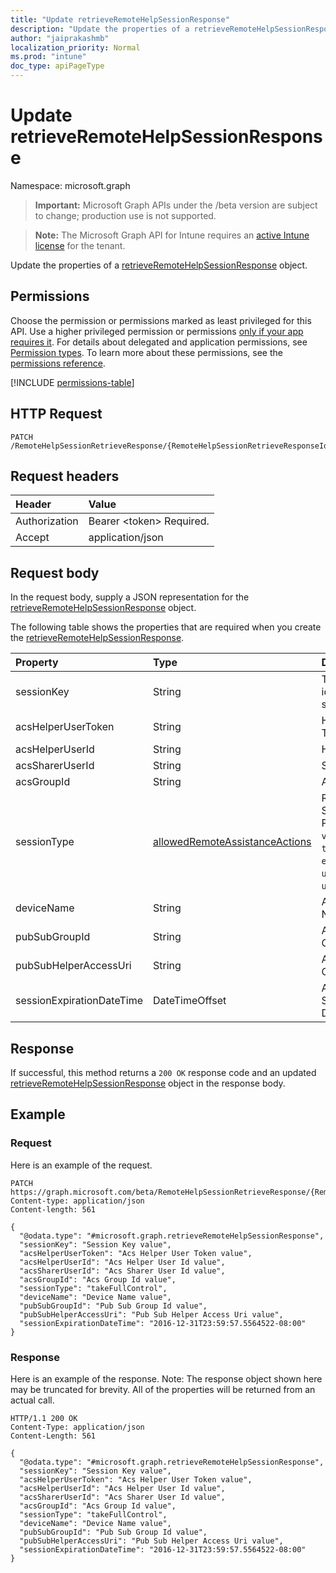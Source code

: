 ```yaml
---
title: "Update retrieveRemoteHelpSessionResponse"
description: "Update the properties of a retrieveRemoteHelpSessionResponse object."
author: "jaiprakashmb"
localization_priority: Normal
ms.prod: "intune"
doc_type: apiPageType
---
```


# Update retrieveRemoteHelpSessionResponse

Namespace: microsoft.graph

> **Important:** Microsoft Graph APIs under the /beta version are subject to change; production use is not supported.

> **Note:** The Microsoft Graph API for Intune requires an [active Intune license](https://go.microsoft.com/fwlink/?linkid=839381) for the tenant.

Update the properties of a [retrieveRemoteHelpSessionResponse](../resources/intune-remoteassistance-retrieveremotehelpsessionresponse.md) object.

## Permissions
Choose the permission or permissions marked as least privileged for this API. Use a higher privileged permission or permissions [only if your app requires it](/graph/permissions-overview#best-practices-for-using-microsoft-graph-permissions). For details about delegated and application permissions, see [Permission types](/graph/permissions-overview#permission-types). To learn more about these permissions, see the [permissions reference](/graph/permissions-reference).

<!-- { "blockType": "permissions", "name": "intune_remoteassistance_retrieveremotehelpsessionresponse_update" } -->
[!INCLUDE [permissions-table](../includes/permissions/intune-remoteassistance-retrieveremotehelpsessionresponse-update-permissions.md)]

## HTTP Request
<!-- {
  "blockType": "ignored"
}
-->
``` http
PATCH /RemoteHelpSessionRetrieveResponse/{RemoteHelpSessionRetrieveResponseId}
```

## Request headers
|Header|Value|
|:---|:---|
|Authorization|Bearer &lt;token&gt; Required.|
|Accept|application/json|

## Request body
In the request body, supply a JSON representation for the [retrieveRemoteHelpSessionResponse](../resources/intune-remoteassistance-retrieveremotehelpsessionresponse.md) object.

The following table shows the properties that are required when you create the [retrieveRemoteHelpSessionResponse](../resources/intune-remoteassistance-retrieveremotehelpsessionresponse.md).

|Property|Type|Description|
|:---|:---|:---|
|sessionKey|String|The unique identifier for a session|
|acsHelperUserToken|String|Helper ACS User Token|
|acsHelperUserId|String|Helper ACS User Id|
|acsSharerUserId|String|Sharer ACS User Id|
|acsGroupId|String|ACS Group Id|
|sessionType|[allowedRemoteAssistanceActions](../resources/intune-remoteassistance-allowedremoteassistanceactions.md)|Remote Help Session Type. Possible values are: `viewScreen`, `takeFullControl`, `elevation`, `unattended`, `unknownFutureValue`.|
|deviceName|String|Android Device Name|
|pubSubGroupId|String|Azure Pubsub Group Id|
|pubSubHelperAccessUri|String|Azure Pubsub Group Id|
|sessionExpirationDateTime|DateTimeOffset|Azure Pubsub Session Expiration Date Time.|



## Response
If successful, this method returns a `200 OK` response code and an updated [retrieveRemoteHelpSessionResponse](../resources/intune-remoteassistance-retrieveremotehelpsessionresponse.md) object in the response body.

## Example

### Request
Here is an example of the request.
``` http
PATCH https://graph.microsoft.com/beta/RemoteHelpSessionRetrieveResponse/{RemoteHelpSessionRetrieveResponseId}
Content-type: application/json
Content-length: 561

{
  "@odata.type": "#microsoft.graph.retrieveRemoteHelpSessionResponse",
  "sessionKey": "Session Key value",
  "acsHelperUserToken": "Acs Helper User Token value",
  "acsHelperUserId": "Acs Helper User Id value",
  "acsSharerUserId": "Acs Sharer User Id value",
  "acsGroupId": "Acs Group Id value",
  "sessionType": "takeFullControl",
  "deviceName": "Device Name value",
  "pubSubGroupId": "Pub Sub Group Id value",
  "pubSubHelperAccessUri": "Pub Sub Helper Access Uri value",
  "sessionExpirationDateTime": "2016-12-31T23:59:57.5564522-08:00"
}
```

### Response
Here is an example of the response. Note: The response object shown here may be truncated for brevity. All of the properties will be returned from an actual call.
``` http
HTTP/1.1 200 OK
Content-Type: application/json
Content-Length: 561

{
  "@odata.type": "#microsoft.graph.retrieveRemoteHelpSessionResponse",
  "sessionKey": "Session Key value",
  "acsHelperUserToken": "Acs Helper User Token value",
  "acsHelperUserId": "Acs Helper User Id value",
  "acsSharerUserId": "Acs Sharer User Id value",
  "acsGroupId": "Acs Group Id value",
  "sessionType": "takeFullControl",
  "deviceName": "Device Name value",
  "pubSubGroupId": "Pub Sub Group Id value",
  "pubSubHelperAccessUri": "Pub Sub Helper Access Uri value",
  "sessionExpirationDateTime": "2016-12-31T23:59:57.5564522-08:00"
}
```
